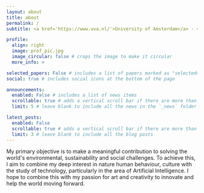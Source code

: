 ```yaml
---
layout: about
title: about
permalink: /
subtitle: <a href='https://www.uva.nl/'>University of Amsterdam</a> - <a href='https://www.oceanos.earth/'>OceanOS</a>

profile:
  align: right
  image: prof_pic.jpg
  image_circular: false # crops the image to make it circular
  more_info: >

selected_papers: False # includes a list of papers marked as "selected={true}"
social: true # includes social icons at the bottom of the page

announcements:
  enabled: False # includes a list of news items
  scrollable: true # adds a vertical scroll bar if there are more than 3 news items
  limit: 5 # leave blank to include all the news in the `_news` folder

latest_posts:
  enabled: False
  scrollable: true # adds a vertical scroll bar if there are more than 3 new posts items
  limit: 3 # leave blank to include all the blog posts
---
```


My primary objective is to make a meaningful contribution to solving the world's environmental, sustainability and social challenges. To achieve this, I aim to combine my deep interest in nature human behaviour, culture with the study of technology, particularly in the area of Artificial Intelligence. I hope to combine this with my passion for art and creativity to innovate and help the world moving forward.
